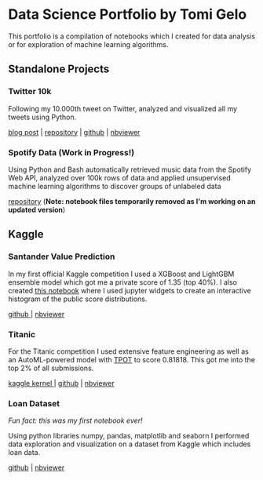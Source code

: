 # Data Science Portfolio by Tomi Gelo

This portfolio is a compilation of notebooks which I created for data analysis or for exploration of machine learning algorithms.

## Standalone Projects

### Twitter 10k

Following my 10.000th tweet on Twitter, analyzed and visualized all my tweets using Python.

[blog post](https://tgel0.github.io/blog/10-visualizations/) | [repository](https://github.com/tgel0/twitter-10k) | [github](https://github.com/tgel0/twitter-10k/blob/master/Twitter10k.ipynb) | [nbviewer](http://nbviewer.jupyter.org/github/tgel0/twitter-10k/blob/master/Twitter10k.ipynb)

### Spotify Data (Work in Progress!)

Using Python and Bash automatically retrieved music data from the Spotify Web API, analyzed over 100k rows of data and applied unsupervised machine learning algorithms to discover groups of unlabeled data

[repository](https://github.com/tgel0/spotify-data) (**Note: notebook files temporarily removed as I'm working on an updated version**)

## Kaggle

### Santander Value Prediction

In my first official Kaggle competition I used a XGBoost and LightGBM ensemble model which got me a private score of 1.35 (top 40%).
I also created [this notebook](https://github.com/tgel0/data-science-portfolio/blob/master/Notebooks/leaderboard.ipynb) where I used jupyter widgets to create an interactive histogram of the public score distributions.

[github ](https://github.com/tgel0/data-science-portfolio/blob/master/Notebooks/KaggleSantanderValuePrediction.ipynb) | [nbviewer](http://nbviewer.jupyter.org/github/tgel0/data-science-portfolio/blob/master/Notebooks/KaggleSantanderValuePrediction.ipynb)

### Titanic

For the Titanic competition I used extensive feature engineering as well as an AutoML-powered model with [TPOT](https://epistasislab.github.io/tpot/) to score 0.81818. This got me into the top 2% of all submissions.

[kaggle kernel ](https://www.kaggle.com/tomigelo/titanic-with-family-survival-tpot-0-81818) | [github](https://github.com/tgel0/data-science-portfolio/blob/master/Notebooks/KaggleTitanic.ipynb) | [nbviewer](http://nbviewer.jupyter.org/github/tgel0/data-science-portfolio/blob/master/Notebooks/KaggleTitanic.ipynb)

### Loan Dataset

*Fun fact: this was my first notebook ever!*

Using python libraries numpy, pandas, matplotlib and seaborn I performed data exploration and visualization on a dataset from Kaggle which includes loan data.

[github](https://github.com/tgel0/data-science-portfolio/blob/master/Notebooks/LoanDataNotebook.ipynb) | [nbviewer](http://nbviewer.jupyter.org/github/tgel0/data-science-portfolio/blob/master/Notebooks/LoanDataNotebook.ipynb)
